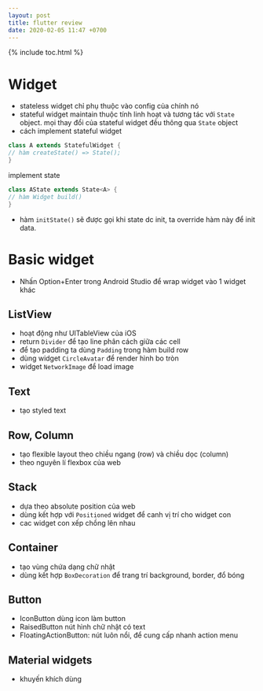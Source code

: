 ```yaml
---
layout: post
title: flutter review
date: 2020-02-05 11:47 +0700
---
```

{% include toc.html %}

# Widget
- stateless widget chỉ phụ thuộc vào config của chính nó 
- stateful widget maintain thuộc tính linh hoạt và tương tác với `State` object. mọi thay đổi của stateful widget đều thông qua `State` object
- cách implement stateful widget
```dart
class A extends StatefulWidget {
// hàm createState() => State();
}
```
implement state 
```dart
class AState extends State<A> {
// hàm Widget build()
}
```
- hàm `initState()` sẽ được gọi khi state dc init, ta override hàm này để init data.

# Basic widget 
- Nhấn Option+Enter trong Android Studio để wrap widget vào 1 widget khác

## ListView 
- hoạt động như UITableView của iOS
- return `Divider` để tạo line phân cách giữa các cell 
- để tạo padding ta dùng `Padding` trong hàm build row
- dùng widget `CircleAvatar` để render hình bo tròn 
- widget `NetworkImage` để load image 

## Text
- tạo styled text 

## Row, Column
- tạo flexible layout theo chiều ngang (row) và chiều dọc (column)
- theo nguyên lí flexbox của web 

## Stack 
- dựa theo absolute position của web 
- dùng kết hợp với `Positioned` widget để canh vị trí cho widget con 
- cac widget con xếp chồng lên nhau 

## Container 
- tạo vùng chứa dạng chữ nhật
- dùng kết hợp `BoxDecoration` để trang trí background, border, đổ bóng 

## Button
- IconButton dùng icon làm button 
- RaisedButton nút hình chữ nhật có text 
- FloatingActionButton: nút luôn nổi, để cung cấp nhanh action menu 

## Material widgets
- khuyến khích dùng 
